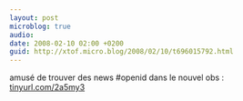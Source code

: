 ```yaml
---
layout: post
microblog: true
audio: 
date: 2008-02-10 02:00 +0200
guid: http://xtof.micro.blog/2008/02/10/t696015792.html
---
```

amusé de trouver des news #openid dans le nouvel obs : [tinyurl.com/2a5my3](http://tinyurl.com/2a5my3)
